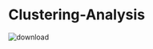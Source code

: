 # Clustering-Analysis

![download](https://user-images.githubusercontent.com/45364252/154118481-bd433390-7e10-4196-9aae-86e29d0308bb.png)
